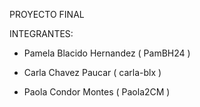 PROYECTO FINAL 

INTEGRANTES:

- Pamela Blacido Hernandez ( PamBH24 )

- Carla Chavez Paucar ( carla-blx )

- Paola Condor Montes ( Paola2CM )


